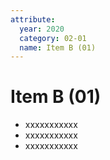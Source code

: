 ```yaml
---
attribute:
  year: 2020
  category: 02-01
  name: Item B (01)
---
```

# Item B (01)

- xxxxxxxxxxx
- xxxxxxxxxxx
- xxxxxxxxxxx
